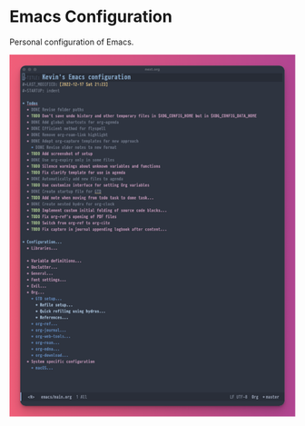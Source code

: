 # Emacs Configuration

Personal configuration of Emacs.

![Screenshot on macOS](assets/screenshot.png)
